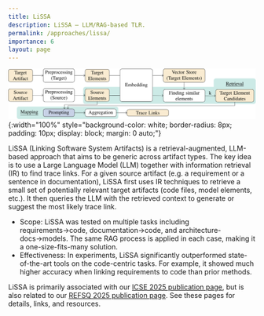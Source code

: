 ```yaml
---
title: LiSSA
description: LiSSA – LLM/RAG-based TLR.
permalink: /approaches/lissa/
importance: 6
layout: page
---
```


![LiSSA Overview](/assets/img/approaches/icse25-lissa.svg){:width="100%" style="background-color: white; border-radius: 8px; padding: 10px; display: block; margin: 0 auto;"}

LiSSA (Linking Software System Artifacts) is a retrieval-augmented, LLM-based approach that aims to be generic across artifact types.
The key idea is to use a Large Language Model (LLM) together with information retrieval (IR) to find trace links.
For a given source artifact (e.g. a requirement or a sentence in documentation), LiSSA first uses IR techniques to retrieve a small set of potentially relevant target artifacts (code files, model elements, etc.).
It then queries the LLM with the retrieved context to generate or suggest the most likely trace link.

- Scope: LiSSA was tested on multiple tasks including requirements→code, documentation→code, and architecture-docs→models. The same RAG process is applied in each case, making it a one-size-fits-many solution.
- Effectiveness: In experiments, LiSSA significantly outperformed state-of-the-art tools on the code-centric tasks. For example, it showed much higher accuracy when linking requirements to code than prior methods.

LiSSA is primarily associated with our [ICSE 2025 publication page](/c/icse25), but is also related to our [REFSQ 2025 publication page](/c/refsq25). See these pages for details, links, and resources.
